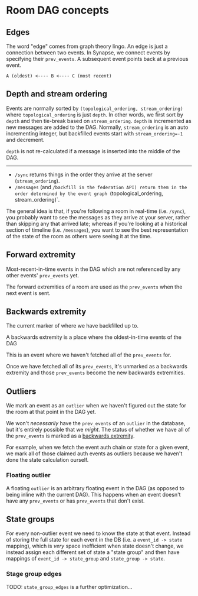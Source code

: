 # Room DAG concepts

## Edges

The word "edge" comes from graph theory lingo. An edge is just a connection
between two events. In Synapse, we connect events by specifying their
`prev_events`. A subsequent event points back at a previous event.

```
A (oldest) <---- B <---- C (most recent)
```


## Depth and stream ordering

Events are normally sorted by `(topological_ordering, stream_ordering)` where
`topological_ordering` is just `depth`. In other words, we first sort by `depth`
and then tie-break based on `stream_ordering`. `depth` is incremented as new
messages are added to the DAG. Normally, `stream_ordering` is an auto
incrementing integer, but backfilled events start with `stream_ordering=-1` and decrement.

`depth` is not re-calculated if a message is inserted into the middle of the DAG.

---

 - `/sync` returns things in the order they arrive at the server (`stream_ordering`).
 - `/messages` (and `/backfill in the federation API) return them in the order determined by the event graph `(topological_ordering, stream_ordering)`.

The general idea is that, if you're following a room in real-time (i.e. `/sync`), you probably want to see the messages as they arrive at your server, rather than skipping any that arrived late; whereas if you're looking at a historical section of timeline (i.e. `/messages`), you want to see the best representation of the state of the room as others were seeing it at the time.


## Forward extremity

Most-recent-in-time events in the DAG which are not referenced by any other events' `prev_events` yet.

The forward extremities of a room are used as the `prev_events` when the next event is sent.


## Backwards extremity

The current marker of where we have backfilled up to.

A backwards extremity is a place where the oldest-in-time events of the DAG

This is an event where we haven't fetched all of the `prev_events` for.

Once we have fetched all of its `prev_events`, it's unmarked as a backwards
extremity and those `prev_events` become the new backwards extremities.


## Outliers

We mark an event as an `outlier` when we haven't figured out the state for the
room at that point in the DAG yet.

We won't *necessarily* have the `prev_events` of an `outlier` in the database,
but it's entirely possible that we *might*. The status of whether we have all of
the `prev_events` is marked as a [backwards extremity](#backwards-extremity).

For example, when we fetch the event auth chain or state for a given event, we
mark all of those claimed auth events as outliers because we haven't done the
state calculation ourself.


### Floating outlier

A floating `outlier` is an arbitrary floating event in the DAG (as opposed to
being inline with the current DAG). This happens when an event doesn't have
any `prev_events` or has `prev_events` that don't exist.


## State groups

For every non-outlier event we need to know the state at that event. Instead of
storing the full state for each event in the DB (i.e. a `event_id -> state`
mapping), which is *very* space inefficient when state doesn't change, we
instead assign each different set of state a "state group" and then have
mappings of `event_id -> state_group` and `state_group -> state`.


### Stage group edges

TODO: `state_group_edges` is a further optimization...
